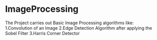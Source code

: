 # ImageProcessing

The Project carries out Basic Image Processing algorithms like:
1.Convolution of an Image
2.Edge Detection Algorithm after applying the Sobel Filter
3.Harris Corner Detector
